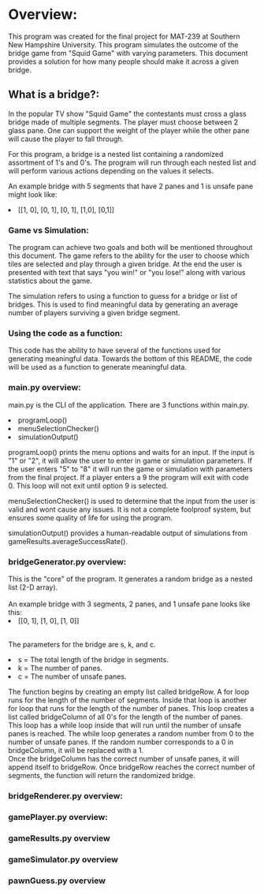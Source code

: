 <h1>Overview:</h1>

<p>
This program was created for the final project for MAT-239 at Southern New Hampshire University.
This program simulates the outcome of the bridge game from "Squid Game" with varying parameters.
This document provides a solution for how many people should make it across a given bridge.
</p>

<h2>What is a bridge?:</h2>
<p>
In the popular TV show "Squid Game" the contestants must cross a glass bridge made of multiple segments.
The player must choose between 2 glass pane. One can support the weight of the player while the other pane will cause the player to fall through.

For this program, a bridge is a nested list containing a randomized assortment of 1's and 0's.
The program will run through each nested list and will perform various actions depending on the values it selects.

An example bridge with 5 segments that have 2 panes and 1 is unsafe pane might look like:
</p>
<li>[[1, 0], [0, 1], [0, 1], [1,0], [0,1]]</li>

<h3>Game vs Simulation:</h3>
The program can achieve two goals and both will be mentioned throughout this document.
The game refers to the ability for the user to choose which tiles are selected and play through a given bridge. At the end the user is presented with text that says "you win!" or "you lose!" along with various statistics about the game.

The simulation refers to using a function to guess for a bridge or list of bridges.
This is used to find meaningful data by generating an average number of players surviving a given bridge segment.

<h3>Using the code as a function:</h3>
This code has the ability to have several of the functions used for generating meaningful data.
Towards the bottom of this README, the code will be used as a function to generate meaningful data.

<h3>main.py overview:</h3>

main.py is the CLI of the application. There are 3 functions within main.py.
<li>programLoop()</li>
<li>menuSelectionChecker()</li>
<li>simulationOutput()</li>

programLoop() prints the menu options and waits for an input. If the input is "1" or "2", it will allow the user to enter in game or simulation parameters.
If the user enters "5" to "8" it will run the game or simulation with parameters from the final project.
If a player enters a 9 the program will exit with code 0. This loop will not exit until option 9 is selected.

menuSelectionChecker() is used to determine that the input from the user is valid and wont cause any issues. It is not a complete foolproof system, but ensures some quality of life for using the program.

simulationOutput() provides a human-readable output of simulations from gameResults.averageSuccessRate().

<h3>bridgeGenerator.py overview:</h3>
This is the "core" of the program. It generates a random bridge as a nested list (2-D array).<br><br>
An example bridge with 3 segments, 2 panes, and 1 unsafe pane looks like this:
<li>[[0, 1], [1, 0], [1, 0]]</li><br>

The parameters for the bridge are s, k, and c.
<li>s = The total length of the bridge in segments.</li>
<li>k = The number of panes.</li>
<li>c = The number of unsafe panes.</li>

The function begins by creating an empty list called bridgeRow. A for loop runs for the length of the number of segments.
Inside that loop is another for loop that runs for the length of the number of panes.
This loop creates a list called bridgeColumn of all 0's for the length of the number of panes.
This loop has a while loop inside that will run until the number of unsafe panes is reached.
The while loop generates a random number from 0 to the number of unsafe panes.
If the random number corresponds to a 0 in bridgeColumn, it will be replaced with a 1.<br>
Once the bridgeColumn has the correct number of unsafe panes, it will append itself to bridgeRow.
Once bridgeRow reaches the correct number of segments, the function will return the randomized bridge.

<h3>bridgeRenderer.py overview:</h3>

<h3>gamePlayer.py overview:</h3>

<h3>gameResults.py overview</h3>

<h3>gameSimulator.py overview</h3>

<h3>pawnGuess.py overview</h3>